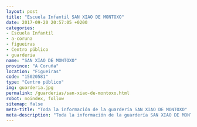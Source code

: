 ```yaml
---
layout: post
title: "Escuela Infantil SAN XIAO DE MONTOXO"
date: 2017-09-20 20:57:05 +0200
categories:
- Escuela Infantil
- a-coruna
- figueiras
- Centro público
- guarderia
name: "SAN XIAO DE MONTOXO"
province: "A Coruña"
location: "Figueiras"
code: "15020581"
type: "Centro público"
img: guarderia.jpg
permalink: /guarderias/san-xiao-de-montoxo.html
robot: noindex, follow
sitemap: false
meta-title: "Toda la información de la guardería SAN XIAO DE MONTOXO"
meta-description: "Toda la información de la guardería SAN XIAO DE MONTOXO"
---
```


